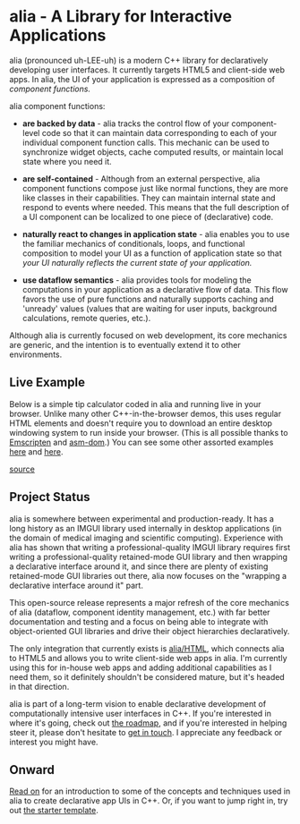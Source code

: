 alia - A Library for Interactive Applications
=============================================

<script>
    init_alia_demos(['tip-calculator-demo']);
</script>

alia (pronounced uh-LEE-uh) is a modern C++ library for declaratively
developing user interfaces. It currently targets HTML5 and client-side web
apps. In alia, the UI of your application is expressed as a composition of
*component functions.*

alia component functions:

* **are backed by data** - alia tracks the control flow of your component-level
  code so that it can maintain data corresponding to each of your individual
  component function calls. This mechanic can be used to synchronize widget
  objects, cache computed results, or maintain local state where you need it.

* **are self-contained** - Although from an external perspective, alia
  component functions compose just like normal functions, they are more like
  classes in their capabilities. They can maintain internal state and respond
  to events where needed. This means that the full description of a UI
  component can be localized to one piece of (declarative) code.

* **naturally react to changes in application state** - alia enables you to use
  the familiar mechanics of conditionals, loops, and functional composition to
  model your UI as a function of application state so that *your UI naturally
  reflects the current state of your application.*

* **use dataflow semantics** - alia provides tools for modeling the
  computations in your application as a declarative flow of data. This flow
  favors the use of pure functions and naturally supports caching and 'unready'
  values (values that are waiting for user inputs, background calculations,
  remote queries, etc.).

Although alia is currently focused on web development, its core mechanics are
generic, and the intention is to eventually extend it to other environments.

Live Example
------------

Below is a simple tip calculator coded in alia and running live in your
browser. Unlike many other C++-in-the-browser demos, this uses regular HTML
elements and doesn't require you to download an entire desktop windowing system
to run inside your browser. (This is all possible thanks to
[Emscripten](https://emscripten.org/) and
[asm-dom](https://github.com/mbasso/asm-dom).) You can see some other assorted
examples [here](assorted-examples.md) and [here](https://html.alia.dev).

<div class="demo-panel">
<div id="tip-calculator-demo"></div>
</div>

[source](numerical.cpp ':include :fragment=tip-calculator')

Project Status
--------------

alia is somewhere between experimental and production-ready. It has a long
history as an IMGUI library used internally in desktop applications (in the
domain of medical imaging and scientific computing). Experience with alia has
shown that writing a professional-quality IMGUI library requires first writing
a professional-quality retained-mode GUI library and then wrapping a
declarative interface around it, and since there are plenty of existing
retained-mode GUI libraries out there, alia now focuses on the "wrapping a
declarative interface around it" part.

This open-source release represents a major refresh of the core mechanics of
alia (dataflow, component identity management, etc.) with far better
documentation and testing and a focus on being able to integrate with
object-oriented GUI libraries and drive their object hierarchies declaratively.

The only integration that currently exists is
[alia/HTML](html-introduction.md), which connects alia to HTML5 and allows you
to write client-side web apps in alia. I'm currently using this for in-house
web apps and adding additional capabilities as I need them, so it definitely
shouldn't be considered mature, but it's headed in that direction.

alia is part of a long-term vision to enable declarative development of
computationally intensive user interfaces in C++. If you're interested in where
it's going, check out [the roadmap](roadmap.md), and if you're interested in
helping steer it, please don't hesitate to [get in
touch](https://github.com/alialib/alia/discussions). I appreciate any feedback
or interest you might have.

Onward
------

[Read on](interactive-hello.md) for an introduction to some of the concepts and
techniques used in alia to create declarative app UIs in C++. Or, if you want
to jump right in, try out [the starter
template](https://github.com/alialib/alia-html-starter).
